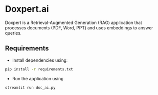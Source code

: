 # Doxpert.ai

Doxpert is a Retrieval-Augmented Generation (RAG) application that processes documents (PDF, Word, PPT) and uses embeddings to answer queries.

## Requirements

- Install dependencies using:

```bash
pip install -r requirements.txt

```
- Run the application using 

```bash
streamlit run doc_ai.py
```
